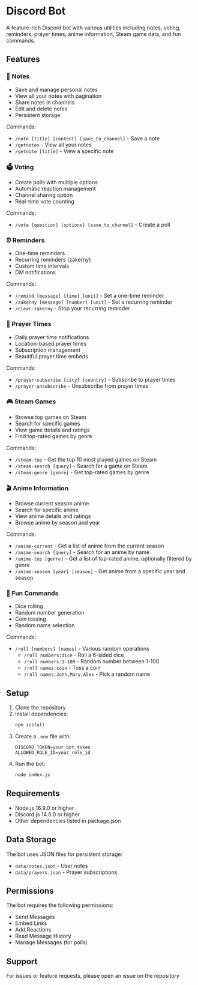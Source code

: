 # Discord Bot

A feature-rich Discord bot with various utilities including notes, voting, reminders, prayer times, anime information, Steam game data, and fun commands.

## Features

### 📝 Notes
- Save and manage personal notes
- View all your notes with pagination
- Share notes in channels
- Edit and delete notes
- Persistent storage

Commands:
- `/note [title] [content] [save_to_channel]` - Save a note
- `/getnotes` - View all your notes
- `/getnote [title]` - View a specific note

### 🗳️ Voting
- Create polls with multiple options
- Automatic reaction management
- Channel sharing option
- Real-time vote counting

Commands:
- `/vote [question] [options] [save_to_channel]` - Create a poll

### ⏰ Reminders
- One-time reminders
- Recurring reminders (zakerny)
- Custom time intervals
- DM notifications

Commands:
- `/remind [message] [time] [unit]` - Set a one-time reminder
- `/zakerny [message] [number] [unit]` - Set a recurring reminder
- `/clear-zakerny` - Stop your recurring reminder

### 🕌 Prayer Times
- Daily prayer time notifications
- Location-based prayer times
- Subscription management
- Beautiful prayer time embeds

Commands:
- `/prayer-subscribe [city] [country]` - Subscribe to prayer times
- `/prayer-unsubscribe` - Unsubscribe from prayer times

### 🎮 Steam Games
- Browse top games on Steam
- Search for specific games
- View game details and ratings
- Find top-rated games by genre

Commands:
- `/steam-top` - Get the top 10 most played games on Steam
- `/steam-search [query]` - Search for a game on Steam
- `/steam-genre [genre]` - Get top-rated games by genre

### 🎬 Anime Information
- Browse current season anime
- Search for specific anime
- View anime details and ratings
- Browse anime by season and year

Commands:
- `/anime-current` - Get a list of anime from the current season
- `/anime-search [query]` - Search for an anime by name
- `/anime-top [genre]` - Get a list of top-rated anime, optionally filtered by genre
- `/anime-season [year] [season]` - Get anime from a specific year and season

### 🎲 Fun Commands
- Dice rolling
- Random number generation
- Coin tossing
- Random name selection

Commands:
- `/roll [numbers] [names]` - Various random operations
  - `/roll numbers:dice` - Roll a 6-sided dice
  - `/roll numbers:1-100` - Random number between 1-100
  - `/roll names:coin` - Toss a coin
  - `/roll names:John,Mary,Alex` - Pick a random name

## Setup

1. Clone the repository
2. Install dependencies:
   ```bash
   npm install
   ```
3. Create a `.env` file with:
   ```
   DISCORD_TOKEN=your_bot_token
   ALLOWED_ROLE_ID=your_role_id
   ```
4. Run the bot:
   ```bash
   node index.js
   ```

## Requirements

- Node.js 16.9.0 or higher
- Discord.js 14.0.0 or higher
- Other dependencies listed in package.json

## Data Storage

The bot uses JSON files for persistent storage:
- `data/notes.json` - User notes
- `data/prayers.json` - Prayer subscriptions


## Permissions

The bot requires the following permissions:
- Send Messages
- Embed Links
- Add Reactions
- Read Message History
- Manage Messages (for polls)

## Support

For issues or feature requests, please open an issue on the repository